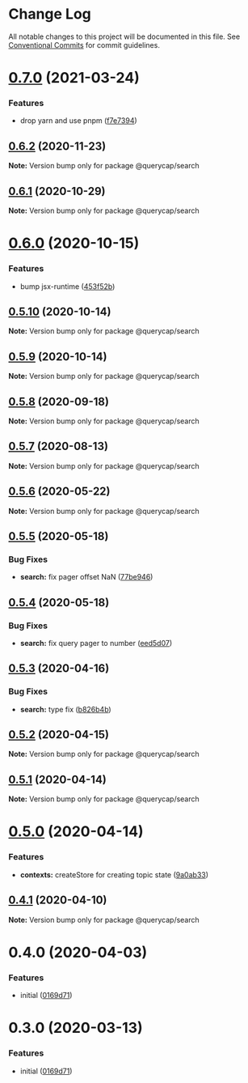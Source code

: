 # Change Log

All notable changes to this project will be documented in this file.
See [Conventional Commits](https://conventionalcommits.org) for commit guidelines.

# [0.7.0](https://github.com/querycap/webappkit/compare/@querycap/search@0.6.2...@querycap/search@0.7.0) (2021-03-24)


### Features

* drop yarn and use pnpm ([f7e7394](https://github.com/querycap/webappkit/commit/f7e7394e1531ffb96ecb3e393e8131451f3e1d9f))





## [0.6.2](https://github.com/querycap/webappkit/compare/@querycap/search@0.6.1...@querycap/search@0.6.2) (2020-11-23)

**Note:** Version bump only for package @querycap/search





## [0.6.1](https://github.com/querycap/webappkit/compare/@querycap/search@0.6.0...@querycap/search@0.6.1) (2020-10-29)

**Note:** Version bump only for package @querycap/search

# [0.6.0](https://github.com/querycap/webappkit/compare/@querycap/search@0.5.10...@querycap/search@0.6.0) (2020-10-15)

### Features

- bump jsx-runtime ([453f52b](https://github.com/querycap/webappkit/commit/453f52b4a7b0e0f987de76da08c9bbb4d39802f8))

## [0.5.10](https://github.com/querycap/webappkit/compare/@querycap/search@0.5.9...@querycap/search@0.5.10) (2020-10-14)

**Note:** Version bump only for package @querycap/search

## [0.5.9](https://github.com/querycap/webappkit/compare/@querycap/search@0.5.8...@querycap/search@0.5.9) (2020-10-14)

**Note:** Version bump only for package @querycap/search

## [0.5.8](https://github.com/querycap/webappkit/compare/@querycap/search@0.5.7...@querycap/search@0.5.8) (2020-09-18)

**Note:** Version bump only for package @querycap/search

## [0.5.7](https://github.com/querycap/webappkit/compare/@querycap/search@0.5.6...@querycap/search@0.5.7) (2020-08-13)

**Note:** Version bump only for package @querycap/search

## [0.5.6](https://github.com/querycap/webappkit/compare/@querycap/search@0.5.5...@querycap/search@0.5.6) (2020-05-22)

**Note:** Version bump only for package @querycap/search

## [0.5.5](https://github.com/querycap/webappkit/compare/@querycap/search@0.5.4...@querycap/search@0.5.5) (2020-05-18)

### Bug Fixes

- **search:** fix pager offset NaN ([77be946](https://github.com/querycap/webappkit/commit/77be946fb6cc548cbd0f1779446bc411875d8c19))

## [0.5.4](https://github.com/querycap/webappkit/compare/@querycap/search@0.5.3...@querycap/search@0.5.4) (2020-05-18)

### Bug Fixes

- **search:** fix query pager to number ([eed5d07](https://github.com/querycap/webappkit/commit/eed5d07e75e1b882363fdb846482f3dbe149aea0))

## [0.5.3](https://github.com/querycap/webappkit/compare/@querycap/search@0.5.2...@querycap/search@0.5.3) (2020-04-16)

### Bug Fixes

- **search:** type fix ([b826b4b](https://github.com/querycap/webappkit/commit/b826b4b56a94990c18c23700ab2903fb5981dc9b))

## [0.5.2](https://github.com/querycap/webappkit/compare/@querycap/search@0.5.1...@querycap/search@0.5.2) (2020-04-15)

**Note:** Version bump only for package @querycap/search

## [0.5.1](https://github.com/querycap/webappkit/compare/@querycap/search@0.5.0...@querycap/search@0.5.1) (2020-04-14)

**Note:** Version bump only for package @querycap/search

# [0.5.0](https://github.com/querycap/webappkit/compare/@querycap/search@0.4.1...@querycap/search@0.5.0) (2020-04-14)

### Features

- **contexts:** createStore for creating topic state ([9a0ab33](https://github.com/querycap/webappkit/commit/9a0ab33376725c94b4a0b813f0ed44dfc3abd9bc))

## [0.4.1](https://github.com/querycap/webappkit/compare/@querycap/search@0.4.0...@querycap/search@0.4.1) (2020-04-10)

**Note:** Version bump only for package @querycap/search

# 0.4.0 (2020-04-03)

### Features

- initial ([0169d71](https://github.com/querycap/webappkit/commit/0169d7105336e71af8f7b32544ae49e29706b189))

# 0.3.0 (2020-03-13)

### Features

- initial ([0169d71](https://github.com/querycap/webappkit/commit/0169d7105336e71af8f7b32544ae49e29706b189))
